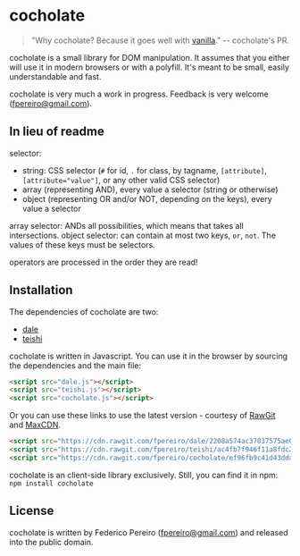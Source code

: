 # cocholate

> "Why cocholate? Because it goes well with [vanilla](http://vanilla-js.com)." -- cocholate's PR.

cocholate is a small library for DOM manipulation. It assumes that you either will use it in modern browsers or with a polyfill. It's meant to be small, easily understandable and fast.

cocholate is very much a work in progress. Feedback is very welcome (fpereiro@gmail.com).

## In lieu of readme

selector:
   - string: CSS selector (`#` for id, `.` for class, by tagname, `[attribute]`, `[attribute="value"]`, or any other valid CSS selector)
   - array (representing AND), every value a selector (string or otherwise)
   - object (representing OR and/or NOT, depending on the keys), every value a selector

array selector: ANDs all possibilities, which means that takes all intersections.
object selector: can contain at most two keys, `or`, `not`. The values of these keys must be selectors.

operators are processed in the order they are read!

## Installation

The dependencies of cocholate are two:

- [dale](https://github.com/fpereiro/dale)
- [teishi](https://github.com/fpereiro/teishi)

cocholate is written in Javascript. You can use it in the browser by sourcing the dependencies and the main file:

```html
<script src="dale.js"></script>
<script src="teishi.js"></script>
<script src="cocholate.js"></script>
```

Or you can use these links to use the latest version - courtesy of [RawGit](https://rawgit.com) and [MaxCDN](https://maxcdn.com).

```html
<script src="https://cdn.rawgit.com/fpereiro/dale/2208a574ac37037575ae0ee4260b1b0c5062eede/dale.js"></script>
<script src="https://cdn.rawgit.com/fpereiro/teishi/ac4fb7f946f11a8fdc24db64bb5ff55b26adeba0/teishi.js"></script>
<script src="https://cdn.rawgit.com/fpereiro/cocholate/ef96fb9c41d43ddae6024568b2aa770aa4358514/cocholate.js"></script>
```

cocholate is an client-side library exclusively. Still, you can find it in npm: `npm install cocholate`

## License

cocholate is written by Federico Pereiro (fpereiro@gmail.com) and released into the public domain.

